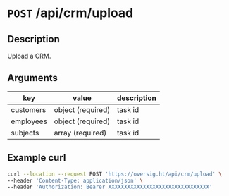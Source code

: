 # `POST` /api/crm/upload

## Description

Upload a CRM.

## Arguments

| key       | value             | description |
| --------- | ----------------- | ----------- |
| customers | object (required) | task id     |
| employees | object (required) | task id     |
| subjects  | array (required)  | task id     |

## Example curl

```bash
curl --location --request POST 'https://oversig.ht/api/crm/upload' \
--header 'Content-Type: application/json' \
--header 'Authorization: Bearer XXXXXXXXXXXXXXXXXXXXXXXXXXXXXXXX'
```
